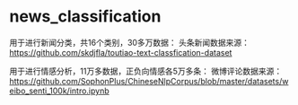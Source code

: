 # news_classification

用于进行新闻分类，共16个类别，30多万数据：
头条新闻数据来源：https://github.com/skdjfla/toutiao-text-classfication-dataset


用于进行情感分析，11万多数据，正负向情感各5万多条：
微博评论数据来源：https://github.com/SophonPlus/ChineseNlpCorpus/blob/master/datasets/weibo_senti_100k/intro.ipynb

